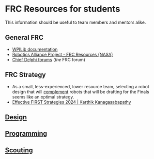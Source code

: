 # FRC Resources for students
This information should be useful to team members and mentors alike.

## General FRC
* [WPILib documentation](https://docs.wpilib.org/en/stable/index.html)
* [Robotics Alliance Project - FRC Resources (NASA)](https://robotics.nasa.gov/frc-resources/)
* [Chief Delphi forums](https://www.chiefdelphi.com/) (*the* FRC forum)

## FRC Strategy
* As a small, less-experienced, lower resource team, selecting a robot design that will [complement](https://www.dictionary.com/e/compliment-vs-complement/) robots that will be drafting for the Finals seems like an optimal strategy.
* [Effective FIRST Strategies 2024 | Karthik Kanagasabapathy](https://www.youtube.com/live/ENJu0In8YV8?si=969rJhxYVG-6J56J)

## [Design](https://github.com/FRC9676/FRC-Resources/blob/main/Design_resources.md)
## [Programming](https://github.com/FRC9676/FRC-Resources/blob/main/Programming_resources.md)
## [Scouting](https://github.com/FRC9676/FRC-Resources/blob/main/Scouting_resources.md)
